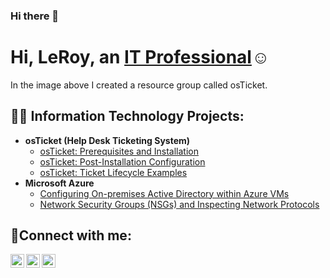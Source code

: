 ### Hi there 👋
<h1>Hi, LeRoy, an <a href="https://linkedin.com/in/Josh">IT Professional</a>☺</h1>
<p>
In the image above I created a resource group called osTicket.
  
   
  
</p>


<h2>👨‍💻 Information Technology Projects:</h2>

- <b>osTicket (Help Desk Ticketing System)</b>
  - [osTicket: Prerequisites and Installation](https://github.com/leroywharris/osticket-prereqs)
  - [osTicket: Post-Installation Configuration](https://github.com/leroywharris/post-install-config)
  - [osTicket: Ticket Lifecycle Examples](https://github.com/leroywharris/ticket-lifecycle)
- <b>Microsoft Azure</b>
  - [Configuring On-premises Active Directory within Azure VMs](https://github.com/leroywharris/configure-ad)
  - [Network Security Groups (NSGs) and Inspecting Network Protocols](https://github.com/leroywharris/azure-network-protocols)

<h2>🤳Connect with me:</h2>

[<img align="left" alt="Josh | Twitter" width="22px" src="https://cdn.jsdelivr.net/npm/simple-icons@v3/icons/twitter.svg" />][twitter]
[<img align="left" alt="Josh | LinkedIn" width="22px" src="https://cdn.jsdelivr.net/npm/simple-icons@v3/icons/linkedin.svg" />][linkedin]
[<img align="left" alt="Josh | Instagram" width="22px" src="https://cdn.jsdelivr.net/npm/simple-icons@v3/icons/instagram.svg" />][instagram]

[twitter]: https://twitter.com/leroywharris
[instagram]: https://www.instagram.com/leroywharris
[linkedin]: https://linkedin.com/in/Josh






<!--
**leroywharris/leroywharris** is a ✨ _special_ ✨ repository because its `README.md` (this file) appears on your GitHub profile.

Here are some ideas to get you started:

- 🔭 I’m currently working on ...
- 🌱 I’m currently learning ...
- 👯 I’m looking to collaborate on ...
- 🤔 I’m looking for help with ...
- 💬 Ask me about ...
- 📫 How to reach me: ...
- 😄 Pronouns: ...
- ⚡ Fun fact: ...
-->
